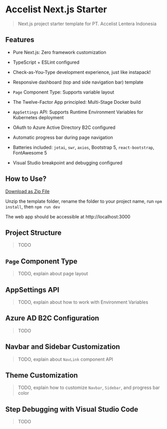 # Accelist Next.js Starter

> Next.js project starter template for PT. Accelist Lentera Indonesia

## Features

- Pure Next.js: Zero framework customization

- TypeScript + ESLint configured

- Check-as-You-Type development experience, just like instapack!

- Responsive dashboard (top and side navigation bar) template

- `Page` Component Type: Supports variable layout

- The Twelve-Factor App principled: Multi-Stage Docker build

- `AppSettings` API: Supports Runtime Environment Variables for Kubernetes deployment

- OAuth to Azure Active Directory B2C configured

- Automatic progress bar during page navigation

- Batteries included: `jotai`, `swr`, `axios`, Bootstrap 5, `react-bootstrap`, FontAwesome 5

- Visual Studio breakpoint and debugging configured

## How to Use?

[Download as Zip File](https://github.com/accelist/nextjs-starter/archive/refs/heads/master.zip)

Unzip the template folder, rename the folder to your project name, run `npm install`, then `npm run dev`

The web app should be accessible at http://localhost:3000

## Project Structure

> TODO

## `Page` Component Type

> TODO, explain about page layout

## AppSettings API

> TODO, explain about how to work with Environment Variables

## Azure AD B2C Configuration

> TODO

## Navbar and Sidebar Customization

> TODO, explain about `NavLink` component API

## Theme Customization

> TODO, explain how to customize `Navbar`, `Sidebar`, and progress bar color

## Step Debugging with Visual Studio Code

> TODO
